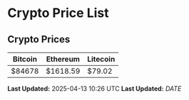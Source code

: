 # Crypto Price List

## Crypto Prices
| Bitcoin | Ethereum | Litecoin |
| ------- | -------- | -------- |
| $84678 | $1618.59 | $79.02 |
**Last Updated:** 2025-04-13 10:26 UTC
**Last Updated:** $DATE$

